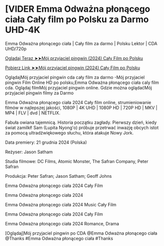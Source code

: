 #  [VIDER Emma Odważna płonącego ciała Cały film po Polsku za Darmo UHD-4K

Emma Odważna płonącego ciała | Cały film za darmo | Polsku Lektor | CDA UHD/720p

<a href="https://love-4k.com/pl/movie/1255069/emmas-big-adventure-gitcodepl"> Oglądaj Teraz ➤➤Mój przyjaciel pingwin (2024) Cały Film po Polsku </a>

<a href="https://love-4k.com/pl/movie/1255069/emmas-big-adventure-gitcodepl"> Pobierz Link ➤➤Mój przyjaciel pingwin (2024) Cały Film po Polsku </a>

OglądajMój przyjaciel pingwin cda cały film za darmo -Mój przyjaciel pingwin Film Online HD po polsku,Emma Odważna płonącego ciała caly film cda. Oglądaj filmMój przyjaciel pingwin online. Gdzie można oglądaćMój przyjaciel pingwin filmy za Darmo

Emma Odważna płonącego ciała 2024 Cały film online, strumieniowanie filmów w najlepszej jakości, 1080P | 4K UHD | 1080P HD | 720P HD | MKV | MP4 | FLV | dvd | NETFLIX.

Fabuła owiana tajemnicą. Historia początku zagłady. Pierwszy dzień, kiedy świat zamilkł! Sam (Lupita Nyong'o) próbuje przetrwać inwazję obcych istot za pomocą ultradźwiękowego słuchu, która atakuje Nowy Jork.

Data premiery: 21 grudnia 2024 (Polska)

Reżyser: Jason Satham

Studia filmowe: DC Films, Atomic Monster, The Safran Company, Peter Safran

Produkcja: Peter Safran; Jason Satham; Geoff Johns

Emma Odważna płonącego ciała 2024 Cały Film

Emma Odważna płonącego ciała 2024

Emma Odważna płonącego ciała 2024 Music Cały Film

Emma Odważna płonącego ciała 2024 Cały Film

Emma Odważna płonącego ciała 2024 Romance, Drama

[Oglądaj]Mój przyjaciel pingwin po CDA @Emma Odważna płonącego ciała @Thanks #Emma Odważna płonącego ciała #Thanks
